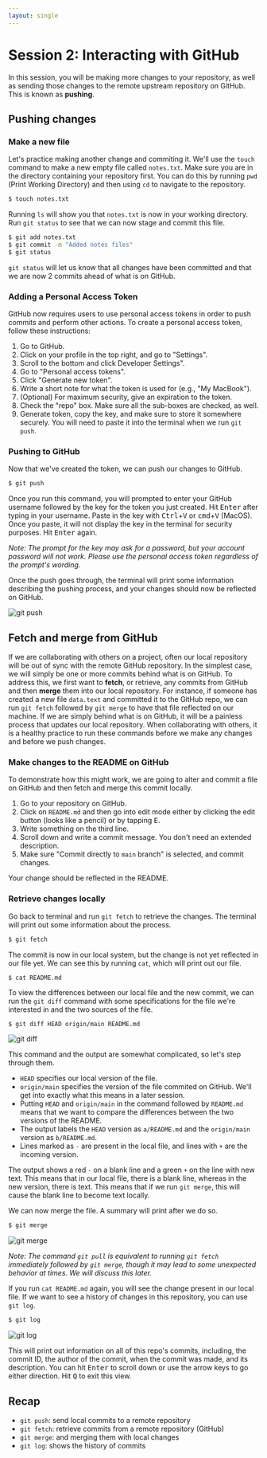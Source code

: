 ```yaml
---
layout: single
---
```


# Session 2: Interacting with GitHub

In this session, you will be making more changes to your repository, as well as sending those changes to the remote upstream repository on GitHub. This is known as **pushing**. 

## Pushing changes

### Make a new file

Let's practice making another change and commiting it. We'll use the `touch` command to make a new empty file called `notes.txt`. Make sure you are in the directory containing your repository first. You can do this by running `pwd` (Print Working Directory) and then using `cd` to navigate to the repository. 

```bash
$ touch notes.txt
```

Running `ls` will show you that `notes.txt` is now in your working directory. Run `git status` to see that we can now stage and commit this file. 

```bash
$ git add notes.txt
$ git commit -m "Added notes files"
$ git status
```

`git status` will let us know that all changes have been committed and that we are now 2 commits ahead of what is on GitHub.

### Adding a Personal Access Token
GitHub now requires users to use personal access tokens in order to push commits and perform other actions. To create a personal access token, follow these instructions:

1. Go to GitHub.
2. Click on your profile in the top right, and go to "Settings".
3. Scroll to the bottom and click Developer Settings".
4. Go to "Personal access tokens".
5. Click "Generate new token".
6. Write a short note for what the token is used for (e.g., "My MacBook").
7. (Optional) For maximum security, give an expiration to the token.
8. Check the "repo" box. Make sure all the sub-boxes are checked, as well.
9. Generate token, copy the key, and make sure to store it somewhere securely. You will need to paste it into the terminal when we run `git push`.

### Pushing to GitHub
Now that we've created the token, we can push our changes to GitHub.

```bash
$ git push
```

Once you run this command, you will prompted to enter your GitHub username followed by the key for the token you just created. Hit <kbd>Enter</kbd> after typing in your username. Paste in the key with <kbd>Ctrl</kbd>+<kbd>V</kbd> or <kbd>cmd</kbd>+<kbd>V</kbd> (MacOS). Once you paste, it will not display the key in the terminal for security purposes. Hit <kbd>Enter</kbd> again. 

*Note: The prompt for the key may ask for a password, but your account password will not work. Please use the personal access token regardless of the prompt's wording.*

Once the push goes through, the terminal will print some information describing the pushing process, and your changes should now be reflected on GitHub. 

![git push](/assets/images/git_push.png)

## Fetch and merge from GitHub

If we are collaborating with others on a project, often our local repository will be out of sync with the remote GitHub repository. In the simplest case, we will simply be one or more commits behind what is on GitHub. To address this, we first want to **fetch**, or retrieve, any commits from GitHub and then **merge** them into our local repository. For instance, if someone has created a new file `data.text` and committed it to the GitHub repo, we can run `git fetch` followed by `git merge` to have that file reflected on our machine. If we are simply behind what is on GitHub, it will be a painless process that updates our local repository. When collaborating with others, it is a healthy practice to run these commands before we make any changes and before we push changes. 

### Make changes to the README on GitHub

To demonstrate how this might work, we are going to alter and commit a file on GitHub and then fetch and merge this commit locally.

1. Go to your repository on GitHub.
2. Click on `README.md` and then go into edit mode either by clicking the edit button (looks like a pencil) or by tapping <kbd>E</kbd>.
3. Write something on the third line. 
4. Scroll down and write a commit message. You don't need an extended description.
5. Make sure "Commit directly to `main` branch" is selected, and commit changes.

Your change should be reflected in the README.

### Retrieve changes locally

Go back to terminal and run `git fetch` to retrieve the changes. The terminal will print out some information about the process.

```bash
$ git fetch
```

The commit is now in our local system, but the change is not yet reflected in our file yet. We can see this by running `cat`, which will print out our file.

```bash
$ cat README.md
```

To view the differences between our local file and the new commit, we can run the `git diff` command with some specifications for the file we're interested in and the two sources of the file. 

```
$ git diff HEAD origin/main README.md
```
![git diff](/assets/images/git_diff.png)

This command and the output are somewhat complicated, so let's step through them.

- `HEAD` specifies our local version of the file.
- `origin/main` specifies the version of the file commited on GitHub. We'll get into exactly what this means in a later session.
- Putting `HEAD` and `origin/main` in the command followed by `README.md` means that we want to compare the differences between the two versions of the README.
- The output labels the `HEAD` version as `a/README.md` and the `origin/main` version as `b/README.md`.
- Lines marked as `-` are present in the local file, and lines with `+` are the incoming version.

The output shows a red `-` on a blank line and a green `+` on the line with new text. This means that in our local file, there is a blank line, whereas in the new version, there is text. This means that if we run `git merge`, this will cause the blank line to become text locally. 

We can now merge the file. A summary will print after we do so.

```bash
$ git merge
```

![git merge](/assets/images/git_merge.png)

*Note: The command `git pull` is equivalent to running `git fetch` immediately followed by `git merge`, though it may lead to some unexpected behavior at times. We will discuss this later.*

If you run `cat README.md` again, you will see the change present in our local file. If we want to see a history of changes in this repository, you can use `git log`.

```bash
$ git log
```

![git log](/assets/images/git_log.png)

This will print out information on all of this repo's commits, including, the commit ID, the author of the commit, when the commit was made, and its description. You can hit <kbd>Enter</kbd> to scroll down or use the arrow keys to go either direction. Hit <kbd>Q</kbd> to exit this view.

## Recap

- `git push`: send local commits to a remote repository
- `git fetch`: retrieve commits from a remote repository (GitHub)
- `git merge`: and merging them with local changes
- `git log`: shows the history of commits